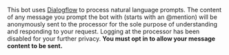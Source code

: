 This bot uses [Dialogflow](https://cloud.google.com/dialogflow) to process natural language prompts. The content of any
message you prompt the bot with (starts with an @mention) will be anonymously sent to the processor for the sole purpose
of understanding and responding to your request. Logging at the processor has been disabled for your further privacy.
**You must opt in to allow your message content to be sent.**
